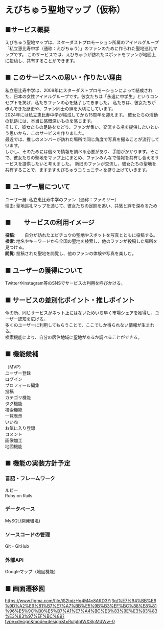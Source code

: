 # えびちゅう聖地マップ（仮称）
## ■サービス概要
えびちゅう聖地マップは、スターダストプロモーション所属のアイドルグループ「私立恵比寿中学（通称：えびちゅう）」のファンのために作られた聖地巡礼マップです。
このサービスでは、えびちゅうが訪れたスポットをファンが地図上に投稿し、共有することができます。  

## ■ このサービスへの思い・作りたい理由
私立恵比寿中学は、2009年にスターダストプロモーションによって結成された、日本の女性アイドルグループです。彼女たちは「永遠に中学生」というコンセプトを掲げ、私たちファンの心を魅了してきました。
私たちは、彼女たちが歩んできた歴史や、ファン同士の絆を大切にしています。  
2024年には私立恵比寿中学が結成してから15周年を迎えます。
彼女たちの活動の軌跡には、本当に感慨深いものを感じます。  
そして、彼女たちの足跡をたどり、ファンが集い、交流する場を提供したいという思いから、このサービスを作りました。  
最近では、推しのメンバーが訪れた場所で同じ角度で写真を撮ることが流行しています。  
しかし、そのためには個々で情報を調べる必要があり、手間がかかります。そこで、彼女たちの聖地をマップ上にまとめ、ファンみんなで情報を共有し合えるサービスを提供したいと考えました。
新旧のファンが交流し、彼女たちの聖地を共有することで、ますますえびちゅうコミュニティを盛り上げていきます。  

## ■ ユーザー層について
ユーザー層: 私立恵比寿中学のファン（通称：ファミリー）  
理由: 聖地巡礼マップを通じて、彼女たちの足跡を追い、共感と絆を深めるため  

## ■　　サービスの利用イメージ
**投稿**:　　
     自分が訪れたエビチュウの聖地やスポットを写真とともに投稿する。  
**検索**:
     地名やキーワードから全国の聖地を検索し、他のファンが投稿した場所を見つける。  
**閲覧**:
     投稿された聖地を閲覧し、他のファンの体験や写真を楽しむ。  

## ■ ユーザーの獲得について
TwitterやInstagram等のSNSでサービスの利用を呼びかける。

## ■ サービスの差別化ポイント・推しポイント
今の所、同じサービスがネット上にはないためいち早く市場シェアを獲得し、ユーザー認知を広げる。  
多くのユーザーに利用してもらうことで、ここでしか得られない情報が生まれる。  
検索機能により、自分の居住地域に聖地があるか調べることができる。  

## ■ 機能候補
（MVP）  
ユーザー登録  
ログイン  
プロフィール編集  
投稿  
カテゴリ機能  
タグ機能  
検索機能  
一覧表示  
いいね  
お気に入り登録  
コメント  
画像加工  
地図機能  

## ■ 機能の実装方針予定
### 言語・フレームワーク
ルビー  
Ruby on Rails  
### データベース
MySQL(開発環境)
### ソースコードの管理
Git・GitHub
### 外部API
Googleマップ（地図機能）

## ■ 画面遷移図　　
https://www.figma.com/file/iS2tpjzHg4M4v8AKD3Yj3q/%E7%94%BB%E9%9D%A2%E9%81%B7%E7%A7%BB%E5%9B%B3%EF%BC%88%E8%81%96%E5%9C%B0%E5%B7%A1%E7%A4%BC%E3%83%9E%E3%83%83%E3%83%97%EF%BC%89?type=design&mode=design&t=RuIpIpIWXSIpMdWw-0

